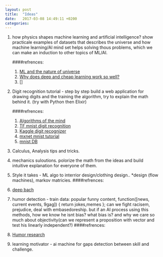 ```yaml
---
layout: post
title:  "Ideas"
date:   2017-03-08 14:49:11 +0200
categories:
---
```


1. how physics shapes machine learning and artificial intelligence?
   show practicale examples of datasets that describes the universe and how
   machine learning/AI mind set helps solving thous problems, which we can make an
   induction to other topics of ML/AI. 

   ####refrences: 
   1. [ML and the nature of universe]
   2. [Why does deep and cheap learning work so well?]
   3. []

2. Digit recognition tutorial - step by step build a web application for drawing digits and
   the training the algorithm, try to explain the math behind it.
   (try with Python then Elixir)

   ####refrences:
   1. [Algorithms of the mind]
   2. [TF mnist digit recognition]
   3. [Kaggle digit recognizer]
   4. [mxnet mnist tutorial]
   5. [mnist DB]

3. Calculus, Analysis tips and tricks.

4. mechanics suloutions. polorize the math from the ideas and build intuitive
   explanation for everyone of them.
5. Style it takes - ML algo to interrior design/clothing design.. \*design
  (flow machines), markov matricies.
  ####refrences:
  1. [deep bach]
6. humor detection - train data:  popular funny content, function([news,
   current events, 9gag]) { return jokes,memes };
   can we fight racisem, prejudice, deal with embasedoreship.
   but if an AI process using this methods, how we know he isnt bias?
   what bias is? and why we care so much about objectivity(can we represent
   a proposition with vector and test his linearly independent?)
  ####refrences:
  1. [Humor research]

7. learning motivator - ai machine for gaps detection between skill and challenge.


[ML and the nature of universe]: https://www.technologyreview.com/s/602344/the-extraordinary-link-between-deep-neural-networks-and-the-nature-of-the-universe/
[Why does deep and cheap learning work so well?]: https://arxiv.org/abs/1608.08225
[Algorithms of the mind]: https://medium.com/deep-learning-101/algorithms-of-the-mind-10eb13f61fc4
[TF mnist digit recognition]: https://www.tensorflow.org/get_started/mnist/beginners
[Kaggle digit recognizer]: https://www.kaggle.com/c/digit-recognizer/details/tutorial
[mxnet mnist tutorial]: http://mxnet.io/tutorials/python/mnist.html
[mnist DB]: http://yann.lecun.com/exdb/mnist/
[deep bach]: https://arxiv.org/abs/1612.01010v1
[Humor research]: https://www.iaria.org/conferences2015/filesPATTERNS15/VictorRaskin_JuliaMTaylor_Tutorial_2015.pdf
